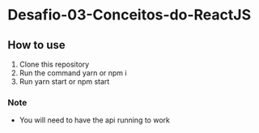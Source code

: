 # Desafio-03-Conceitos-do-ReactJS

## How to use
1. Clone this repository
2. Run the command yarn or npm i
3. Run yarn start or npm start

### Note
 * You will need to have the api running to work
